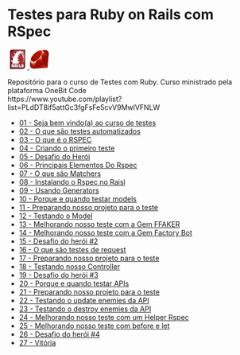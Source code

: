 # Testes para Ruby on Rails com RSpec
<p align="left">
<a href="https://rubyonrails.org" target="_blank" rel="noreferrer"> <img src="https://raw.githubusercontent.com/devicons/devicon/master/icons/rails/rails-original-wordmark.svg" alt="rails" width="40" height="40"/> </a>
<a href="https://www.ruby-lang.org/en/" target="_blank" rel="noreferrer"> <img src="https://raw.githubusercontent.com/devicons/devicon/master/icons/ruby/ruby-original.svg" alt="ruby" width="40" height="40"/> </a>
</p>

<p>Repositório para o curso de Testes com Ruby. Curso ministrado pela plataforma OneBit Code</br>
  https://www.youtube.com/playlist?list=PLdDT8if5attGc3fgFsFe5cvV9MwlVFNLW</p>



 - [01 - Seja bem vindo(a) ao curso de testes](https://github.com/users/Lavosierdq/projects/3/views/1?pane=issue&itemId=30721643)
 - [02 - O que são testes automatizados](https://github.com/users/Lavosierdq/projects/3/views/1?pane=issue&itemId=30721650)
 - [03 - O que é o RSPEC](https://github.com/users/Lavosierdq/projects/3/views/1?pane=issue&itemId=30721659)
 - [04 - Criando o primeiro teste](https://github.com/users/Lavosierdq/projects/3/views/1?pane=issue&itemId=30721670)
 - [05 - Desafio do Herói](https://github.com/users/Lavosierdq/projects/3/views/1?pane=issue&itemId=30721684)
 - [06 - Principais Elementos Do Rspec](https://github.com/users/Lavosierdq/projects/3/views/1?pane=issue&itemId=30721690)
 - [07 - O que são Matchers](https://github.com/users/Lavosierdq/projects/3/views/1?pane=issue&itemId=30721696)
 - [08 - Instalando o Rspec no Raisl](https://github.com/users/Lavosierdq/projects/3/views/1?pane=issue&itemId=30721702)
 - [09 - Usando Generators](https://github.com/users/Lavosierdq/projects/3/views/1?pane=issue&itemId=30721707)
 - [10 - Porque e quando testar models](https://github.com/users/Lavosierdq/projects/3/views/1?pane=issue&itemId=30721715)
 - [11 - Preparando nosso projeto para o teste](https://github.com/users/Lavosierdq/projects/3/views/1?pane=issue&itemId=30721725)
 - [12 - Testando o Model](https://github.com/users/Lavosierdq/projects/3/views/1?pane=issue&itemId=30721733)
 - [13 - Melhorando nosso teste com a Gem FFAKER](https://github.com/users/Lavosierdq/projects/3/views/1?pane=issue&itemId=30721737)
 - [14 - Melhorando nosso teste com a Gem Factory Bot](https://github.com/users/Lavosierdq/projects/3/views/1?pane=issue&itemId=30721745)
 - [15 - Desafio do herói #2](https://github.com/users/Lavosierdq/projects/3/views/1?pane=issue&itemId=30721752)
 - [16 - O que são testes de request](https://github.com/users/Lavosierdq/projects/3/views/1?pane=issue&itemId=30721762)
 - [17 - Preparando nosso projeto para o teste](https://github.com/users/Lavosierdq/projects/3/views/1?pane=issue&itemId=30721771)
 - [18 - Testando nosso Controller](https://github.com/users/Lavosierdq/projects/3/views/1?pane=issue&itemId=30721771)
 - [19 - Desafio do herói #3](https://github.com/users/Lavosierdq/projects/3/views/1?pane=issue&itemId=30721777)
 - [20 - Porque e quando testar APIs](https://github.com/users/Lavosierdq/projects/3/views/1?pane=issue&itemId=30721788)
 - [21 - Preparando nosso projeto para o teste](https://github.com/users/Lavosierdq/projects/3/views/1?pane=issue&itemId=30721797)
 - [22 - Testando o update enemies da API](https://github.com/users/Lavosierdq/projects/3/views/1?pane=issue&itemId=30721817)
 - [23 - Testando o destroy enemies da API](https://github.com/users/Lavosierdq/projects/3/views/1?pane=issue&itemId=30721826)
 - [24 - Melhorando nosso teste com um Helper Rspec](https://github.com/users/Lavosierdq/projects/3/views/1?pane=issue&itemId=30721838)
 - [25 - Melhorando nosso teste com before e let](https://github.com/users/Lavosierdq/projects/3/views/1?pane=issue&itemId=30721847)
 - [26 - Desafio do herói #4](https://github.com/users/Lavosierdq/projects/3/views/1?pane=issue&itemId=30721861)
 - [27 - Vitória](https://github.com/users/Lavosierdq/projects/3/views/1?pane=issue&itemId=30721875)
